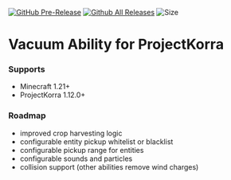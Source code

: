 [![GitHub Pre-Release](https://img.shields.io/github/release-pre/CozmycDev/PK-Hackathon2025-Vacuum.svg)](https://github.com/CozmycDev/PK-Hackathon2025-Vacuum/releases)
[![Github All Releases](https://img.shields.io/github/downloads/CozmycDev/PK-Hackathon2025-Vacuum/total.svg)](https://github.com/CozmycDev/PK-Hackathon2025-Vacuum/releases)
![Size](https://img.shields.io/github/repo-size/CozmycDev/PK-Hackathon2025-Vacuum.svg)

# Vacuum Ability for ProjectKorra

### Supports
- Minecraft 1.21+
- ProjectKorra 1.12.0+

### Roadmap
- improved crop harvesting logic 
- configurable entity pickup whitelist or blacklist 
- configurable pickup range for entities  
- configurable sounds and particles
- collision support (other abilities remove wind charges)